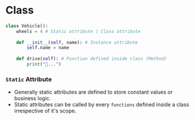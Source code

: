 # Class

```python
class Vehicle():
    wheels = 4 # Static attribute | Class attribute
    
    def __init__(self, name): # Instance attribute
        self.name = name
        
    def drive(self): # Function defined inside class (Method)
        print("🚗...")
```

### `Static` Attribute
- Generally static attributes are defined to store constant values or business logic.
- Static attributes can be called by every `functions` defined inside a class irrespective of it's scope.
